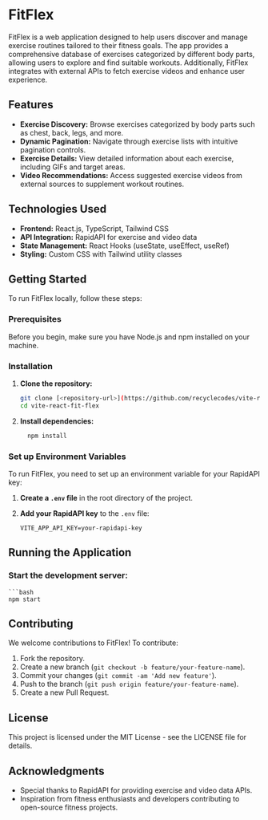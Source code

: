 # FitFlex

FitFlex is a web application designed to help users discover and manage exercise routines tailored to their fitness goals. The app provides a comprehensive database of exercises categorized by different body parts, allowing users to explore and find suitable workouts. Additionally, FitFlex integrates with external APIs to fetch exercise videos and enhance user experience.

## Features

- **Exercise Discovery:** Browse exercises categorized by body parts such as chest, back, legs, and more.
- **Dynamic Pagination:** Navigate through exercise lists with intuitive pagination controls.
- **Exercise Details:** View detailed information about each exercise, including GIFs and target areas.
- **Video Recommendations:** Access suggested exercise videos from external sources to supplement workout routines.

## Technologies Used

- **Frontend:** React.js, TypeScript, Tailwind CSS
- **API Integration:** RapidAPI for exercise and video data
- **State Management:** React Hooks (useState, useEffect, useRef)
- **Styling:** Custom CSS with Tailwind utility classes

## Getting Started

To run FitFlex locally, follow these steps:

### Prerequisites

Before you begin, make sure you have Node.js and npm installed on your machine.

### Installation

1. **Clone the repository:**

   ```bash
   git clone [<repository-url>](https://github.com/recyclecodes/vite-react-fit-flex)
   cd vite-react-fit-flex
2. **Install dependencies:**

   ```bash
     npm install

### Set up Environment Variables

To run FitFlex, you need to set up an environment variable for your RapidAPI key:

1. **Create a `.env` file** in the root directory of the project.

2. **Add your RapidAPI key** to the `.env` file:
   
   ```dotenv
   VITE_APP_API_KEY=your-rapidapi-key
   
## Running the Application

### Start the development server:

    ```bash
    npm start

## Contributing

We welcome contributions to FitFlex! To contribute:

1. Fork the repository.
2. Create a new branch (`git checkout -b feature/your-feature-name`).
3. Commit your changes (`git commit -am 'Add new feature'`).
4. Push to the branch (`git push origin feature/your-feature-name`).
5. Create a new Pull Request.

## License

This project is licensed under the MIT License - see the LICENSE file for details.

## Acknowledgments

- Special thanks to RapidAPI for providing exercise and video data APIs.
- Inspiration from fitness enthusiasts and developers contributing to open-source fitness projects.

